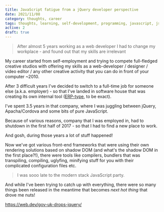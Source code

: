 ```yaml
---
title: JavaScript fatigue from a jQuery developer perspective
date: 2021/11/08
category: thoughts, career
tags: thoughts, learning, self-development, programming, javascript, js, webdev, web development, web developer, webdeveloper, front-end, frontend, career
active: 2
draft: true
---
```


> After almost 5 years working as a web developer I had to change my workplace - and found out that my skills are irrelevant

My career started from self-employment and trying to compete full-fledged creative studios with offering my skills as a web-developer / designer / video editor / any other creative activity that you can do in front of your computer ~2010.

After 3 difficult years I've decided to switch to a full-time job for someone else (a.k.a. employer) - so that I've landed in software house that was creating its own internal tool ([ERP-type](https://en.wikipedia.org/wiki/Enterprise_resource_planning), to be exact).

I've spent 3.5 years in that company, where I was juggling between jQuery, Apacha/Cordova and some bits of pure JavaScript.

Because of various reasons, company that I was employed in, had to shutdown in the first half of 2017 - so that I had to find a new place to work.

And gosh, during those years a lot of stuff happened!

Now we've got various front-end frameworks that were using their own rendering solutions based on shadow DOM (and what's the shadow DOM in the first place?!), there were tools like compilers, bundlers that was transpiling, compiling, uglyfing, minifying stuff for you with their complicated configuration files etc.

> I was sooo late to the modern stack JavaScript party.

And while I've been trying to catch up with everything, there were so many things been released in the meantime that becomes *next hot thing* that drove me nuts!


https://web.dev/gov-uk-drops-jquery/
